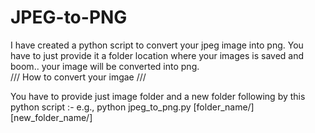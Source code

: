 # JPEG-to-PNG
I have created a python script to convert your jpeg image into png. You have to just provide it a folder location where your images is saved and boom.. your image will be converted into png.  
/// How to convert your imgae ///

You have to provide just image folder and a new folder following by this python script :- e.g., python jpeg_to_png.py [folder_name/] [new_folder_name/]
